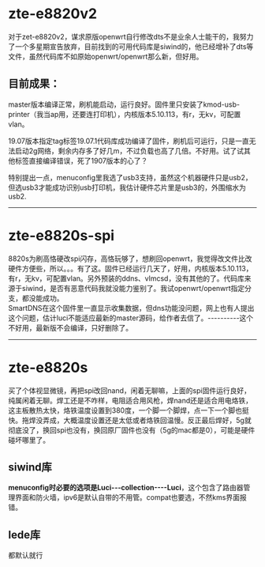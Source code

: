 # zte-e8820v2

对于zet-e8820v2，谋求原版openwrt自行修改dts不是业余人士能干的，我努力了一个多星期宣告放弃，目前找到的可用代码库是siwind的，他已经增补了dts等文件，虽然代码库不如原始openwrt/openwrt那么新，但好用。


## 目前成果：

master版本编译正常，刷机能启动，运行良好。固件里只安装了kmod-usb-printer（我当ap用，还要连打印机），内核版本5.10.113，有r，无kv，可配置vlan。

19.07版本指定tag标签19.07.1代码库成功编译了固件，刷机后可运行，只是一直无法启动2g网络，剩余内存多了好几m，不过负载也高了几倍。不好用。试了试其他标签直接编译错误，死了1907版本的心了？

特别提出一点，menuconfig里我选了usb3支持，虽然这个机器硬件只是usb2，但选usb3才能成功识别usb打印机，我估计硬件芯片里是usb3的，外围缩水为usb2.


****
# zte-e8820s-spi

8820s为刷高恪硬改spi闪存，高恪玩够了，想刷回openwrt，我觉得改文件比改硬件方便些，所以。。。有了这。固件已经运行几天了，好用，内核版本5.10.113，有r，无kv，可配置vlan。另外预装的ddns、vlmcsd，没有其他的了。代码库来源于siwind，是否有恶意代码我就没能力鉴别了。我试openwrt/openwrt指定分支，都没能成功。  
SmartDNS在这个固件里一直显示收集数据，但dns功能没问题，网上也有人提出这个问题，估计luci不能适应最新的master源码，给作者去信了。----------这个不好用，最新版不会编译，只好删除了。

****
# zte-e8820s
买了个体视显微镜，再把spi改回nand，闲着无聊嘛，上面的spi固件运行良好，纯属闲着无聊。焊工还是不咋样，电阻适合用风枪，焊nand还是适合用电烙铁，这主板散热太快，烙铁温度设置到380度，一个脚一个脚焊，点一下一个脚也挺快。拖焊没弄成，大概温度设置还是太低或者烙铁回温慢。反正最后焊好，5g就彻底没了，换回spi也没有，换回原厂固件也没有（5g的mac都是0），可能是硬件碰坏哪里了。  
## siwind库
__menuconfig时必要的选项是Luci---collection----Luci__，这个包含了路由器管理界面和防火墙，ipv6是默认自带的不用管。compat也要选，不然kms界面报错。
## lede库
都默认就行

